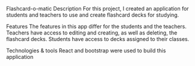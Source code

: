 Flashcard-o-matic
  Description
    For this project, I created an application for students and teachers to use and create flashcard decks for studying.

  Features
    The features in this app differ for the students and the teachers. Teachers have access to editing and creating, as well as deleting, the flashcard decks. Students have access to decks assigned to their classes.

  Technologies & tools
    React and bootstrap were used to build this application
